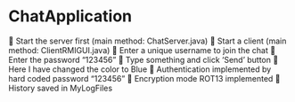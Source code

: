 # ChatApplication

 Start the server first (main method: ChatServer.java)
 Start a client (main method: ClientRMIGUI.java)
 Enter a unique username to join the chat
 Enter the password “123456”
 Type something and click ‘Send’ button
 Here I have changed the color to Blue
 Authentication implemented by hard coded password “123456”
 Encryption mode ROT13 implemented
 History saved in MyLogFiles
